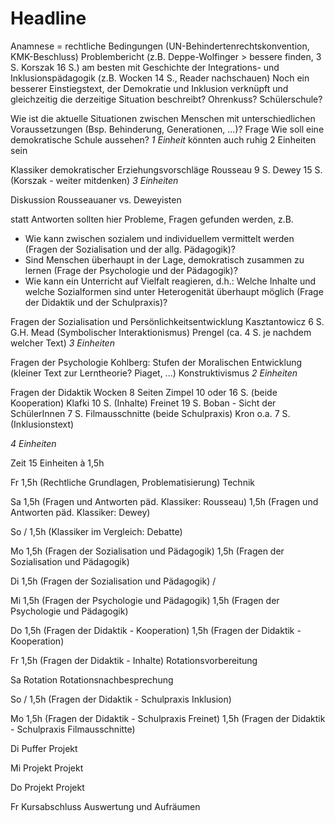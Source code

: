 # Headline

Anamnese = rechtliche Bedingungen (UN-Behindertenrechtskonvention, KMK-Beschluss)
Problembericht (z.B. Deppe-Wolfinger > bessere finden, 3 S. Korszak 16 S.) am besten mit Geschichte der Integrations- und Inklusionspädagogik (z.B. Wocken 14 S., Reader nachschauen)
Noch ein besserer Einstiegstext, der Demokratie und Inklusion verknüpft und gleichzeitig die derzeitige Situation beschreibt?
Ohrenkuss? Schülerschule?

Wie ist die aktuelle Situationen zwischen Menschen mit unterschiedlichen Voraussetzungen (Bsp. Behinderung, Generationen, ...)?
Frage Wie soll eine demokratische Schule aussehen?
*1 Einheit* könnten auch ruhig 2 Einheiten sein

Klassiker demokratischer Erziehungsvorschläge
Rousseau 9 S.
Dewey 15 S.
(Korszak - weiter mitdenken)
*3 Einheiten*

Diskussion Rousseauaner vs. Deweyisten

statt Antworten sollten hier Probleme, Fragen gefunden werden, z.B.
- Wie kann zwischen sozialem und individuellem vermittelt werden (Fragen der Sozialisation und der allg. Pädagogik)?
- Sind Menschen überhaupt in der Lage, demokratisch zusammen zu lernen (Frage der Psychologie und der Pädagogik)?
- Wie kann ein Unterricht auf Vielfalt reagieren, d.h.:  Welche Inhalte und welche Sozialformen sind unter Heterogenität überhaupt möglich (Frage der Didaktik und der Schulpraxis)?

Fragen der Sozialisation und Persönlichkeitsentwicklung
Kasztantowicz 6 S.
G.H. Mead (Symbolischer Interaktionismus)
Prengel (ca. 4 S. je nachdem welcher Text)
*3 Einheiten*

Fragen der Psychologie
Kohlberg: Stufen der Moralischen Entwicklung
(kleiner Text zur Lerntheorie? Piaget, ...)
Konstruktivismus
*2 Einheiten*

Fragen der Didaktik
Wocken 8 Seiten
Zimpel 10 oder 16 S. (beide Kooperation)
Klafki 10 S. (Inhalte)
Freinet 19 S.
Boban - Sicht der SchülerInnen 7 S.
Filmausschnitte (beide Schulpraxis)
Kron o.a. 7 S. (Inklusionstext)

*4 Einheiten*

Zeit
15 Einheiten à 1,5h

Fr
1,5h (Rechtliche Grundlagen, Problematisierung)
Technik

Sa
1,5h (Fragen und Antworten päd. Klassiker: Rousseau)
1,5h (Fragen und Antworten päd. Klassiker: Dewey)

So
/
1,5h (Klassiker im Vergleich: Debatte)

Mo
1,5h (Fragen der Sozialisation und Pädagogik)
1,5h (Fragen der Sozialisation und Pädagogik)

Di
1,5h (Fragen der Sozialisation und Pädagogik)
/

Mi
1,5h (Fragen der Psychologie und Pädagogik)
1,5h (Fragen der Psychologie und Pädagogik)

Do
1,5h (Fragen der Didaktik - Kooperation)
1,5h (Fragen der Didaktik - Kooperation)

Fr
1,5h (Fragen der Didaktik - Inhalte)
Rotationsvorbereitung

Sa
Rotation
Rotationsnachbesprechung

So
/
1,5h (Fragen der Didaktik - Schulpraxis Inklusion)

Mo
1,5h (Fragen der Didaktik - Schulpraxis Freinet)
1,5h (Fragen der Didaktik - Schulpraxis Filmausschnitte)

Di
Puffer
Projekt

Mi
Projekt
Projekt

Do
Projekt
Projekt

Fr
Kursabschluss
Auswertung und Aufräumen
